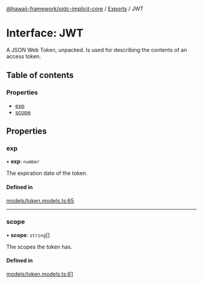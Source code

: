 [@hawaii-framework/oidc-implicit-core](../README.md) / [Exports](../modules.md) / JWT

# Interface: JWT

A JSON Web Token, unpacked. Is used for describing the contents
of an access token.

## Table of contents

### Properties

- [exp](jwt.md#exp)
- [scope](jwt.md#scope)

## Properties

### exp

• **exp**: `number`

The expiration date of the token.

#### Defined in

[models/token.models.ts:65](https://github.com/Q24/hawaii-packages/blob/95c67f6/packages/oidc-implicit-core/src/models/token.models.ts#L65)

___

### scope

• **scope**: `string`[]

The scopes the token has.

#### Defined in

[models/token.models.ts:61](https://github.com/Q24/hawaii-packages/blob/95c67f6/packages/oidc-implicit-core/src/models/token.models.ts#L61)
